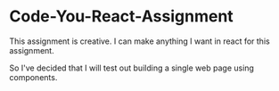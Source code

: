 # Code-You-React-Assignment

This assignment is creative. I can make anything I want in react for this assignment. 

So I've decided that I will test out building a single web page using components.
